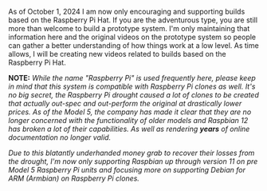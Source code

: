 As of October 1, 2024 I am now only encouraging and supporting builds based on the Raspberry Pi Hat. If you are the adventurous type, you are still more than welcome to build a prototype system. I'm only maintaining that information here and the original videos on the prototype system so people can gather a better understanding of how things work at a low level. As time allows, I will be creating new videos related to builds based on the Raspberry Pi Hat.

**NOTE:** _While the name "Raspberry Pi" is used frequently here, please keep in mind that this system is compatible with Raspberry Pi clones as well. It's no big secret, the Raspberry Pi drought caused a lot of clones to be created that actually out-spec and out-perform the original at drastically lower prices. As of the Model 5, the company has made it clear that they are no longer concerned with the functionality of older models and Raspbian 12 has broken a lot of their capabilities. As well as rendering **years** of online documentation no longer valid._

_Due to this blatantly underhanded money grab to recover their losses from the drought, I'm now only supporting Raspbian up through version 11 on pre Model 5 Raspberry Pi units and focusing more on supporting Debian for ARM (Armbian) on Raspberry Pi clones._
